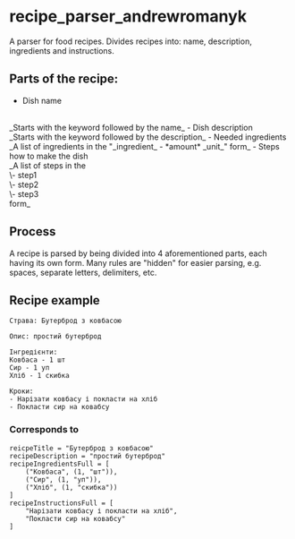 # recipe_parser_andrewromanyk

A parser for food recipes. Divides recipes into: name, description, ingredients and instructions.

## Parts of the recipe:
- Dish name 
<br> 
_Starts with the keyword followed by the name_
- Dish description 
<br>
_Starts with the keyword followed by the description_
- Needed ingredients
<br>
_A list of ingredients in the "_ingredient_ - *amount* _unit_" form_
- Steps how to make the dish
<br>
_A list of steps in the <br> 
\- step1
<br>\- step2
<br>\- step3
<br> form_

## Process
A recipe is parsed by being divided into 4 aforementioned parts, each having its own form.
Many rules are "hidden" for easier parsing, e.g. spaces, separate letters, delimiters, etc.

## Recipe example
```
Страва: Бутерброд з ковбасою

Опис: простий бутерброд

Інгредієнти:
Ковбаса - 1 шт
Сир - 1 уп
Хліб - 1 скибка

Кроки:
- Нарізати ковбасу і покласти на хліб
- Покласти сир на ковабсу
```
### Corresponds to

```
reicpeTitle = "Бутерброд з ковбасою"
recipeDescription = "простий бутерброд"
recipeIngredientsFull = [
    ("Ковбаса", (1, "шт")),
    ("Сир", (1, "уп")),
    ("Хліб", (1, "скибка"))
]
recipeInstructionsFull = [
    "Нарізати ковбасу і покласти на хліб",
    "Покласти сир на ковабсу"
]
```